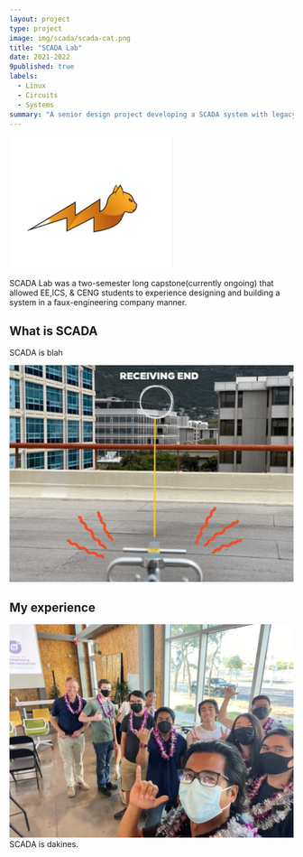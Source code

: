 ```yaml
---
layout: project
type: project
image: img/scada/scada-cat.png
title: "SCADA Lab"
date: 2021-2022
9published: true
labels:
  - Linux
  - Circuits
  - Systems
summary: "A senior design project developing a SCADA system with legacy industrial components."
---
```


<img class="img-fluid" src="../img/scada/scada-cat.png">

SCADA Lab was a two-semester long capstone(currently ongoing) that allowed EE,ICS, & CENG students to experience designing and building a system in a faux-engineering company manner. 

## What is SCADA

SCADA is blah

<img class="img-fluid" src="../img/scada/antenna-plan.png">

## My experience
<img class="img-fluid" src="../img/scada/h4d.jpg">
SCADA is dakines.
